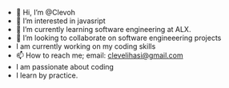 - 👋 Hi, I’m @Clevoh
- 👀 I’m interested in javasript
- 🌱 I’m currently learning software engineering at ALX.
- 💞️ I’m looking to collaborate on software engineeering projects
- I am currently working on my coding skills
- 📫 How to reach me; email: clevelihasi@gmail.com
- I am passionate about coding
- I learn by practice.

<!---
Clevoh/Clevoh is a ✨ special ✨ repository because its `README.md` (this file) appears on your GitHub profile.
You can click the Preview link to take a look at your changes.
--->

